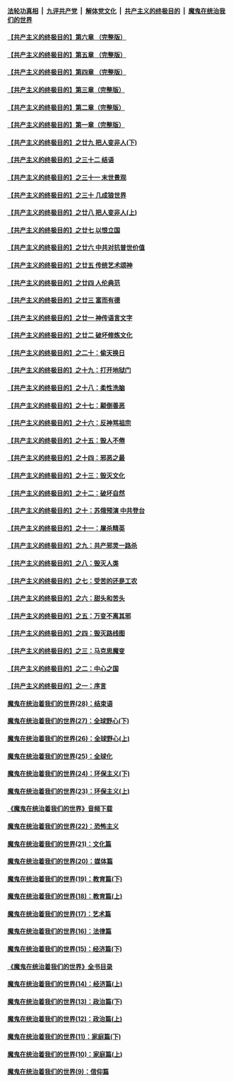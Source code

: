 ####  [法轮功真相](../../../../basic/blob/master/README.md?t=12262039) &nbsp;|&nbsp; [九评共产党](../../../../9ping.md/blob/master/README.md?t=12262039) &nbsp;|&nbsp; [解体党文化](../../../../jtdwh.md/blob/master/README.md?t=12262039)  &nbsp;|&nbsp; [共产主义的终极目的](../../../../gczydzjmd.md/blob/master/README.md?t=12262039) &nbsp;|&nbsp; [魔鬼在统治我们的世界](../../../../mgztzwmdsj.md/blob/master/README.md?t=12262039) 

#### [【共产主义的终极目的】第六章 （完整版）](../pages/nsc422/n11428913.md?t=12262039) 

#### [【共产主义的终极目的】第五章 （完整版）](../pages/nsc422/n11428912.md?t=12262039) 

#### [【共产主义的终极目的】第四章 （完整版）](../pages/nsc422/n11428907.md?t=12262039) 

#### [【共产主义的终极目的】第三章（完整版）](../pages/nsc422/n11428848.md?t=12262039) 

#### [【共产主义的终极目的】第二章（完整版）](../pages/nsc422/n11428831.md?t=12262039) 

#### [【共产主义的终极目的】第一章（完整版）](../pages/nsc422/n11417651.md?t=12262039) 

#### [【共产主义的终极目的】之廿九 把人变非人(下)](../pages/nsc422/n11344140.md?t=12262039) 

#### [【共产主义的终极目的】之三十二 结语](../pages/nsc422/n11360535.md?t=12262039) 

#### [【共产主义的终极目的】之三十一 末世景观](../pages/nsc422/n11351129.md?t=12262039) 

#### [【共产主义的终极目的】之三十 几成狼世界](../pages/nsc422/n11348280.md?t=12262039) 

#### [【共产主义的终极目的】之廿八 把人变非人(上)](../pages/nsc422/n11340492.md?t=12262039) 

#### [【共产主义的终极目的】之廿七 以恨立国](../pages/nsc422/n11336944.md?t=12262039) 

#### [【共产主义的终极目的】之廿六 中共对抗普世价值](../pages/nsc422/n11324785.md?t=12262039) 

#### [【共产主义的终极目的】之廿五 传统艺术颂神](../pages/nsc422/n11296396.md?t=12262039) 

#### [【共产主义的终极目的】之廿四 人伦典范](../pages/nsc422/n11296397.md?t=12262039) 

#### [【共产主义的终极目的】之廿三 富而有德](../pages/nsc422/n11283598.md?t=12262039) 

#### [【共产主义的终极目的】之廿一 神传语言文字](../pages/nsc422/n11263265.md?t=12262039) 

#### [【共产主义的终极目的】之廿二 破坏修炼文化](../pages/nsc422/n11245728.md?t=12262039) 

#### [【共产主义的终极目的】之二十：偷天换日](../pages/nsc422/n11238846.md?t=12262039) 

#### [【共产主义的终极目的】之十九：打开地狱门](../pages/nsc422/n11206376.md?t=12262039) 

#### [【共产主义的终极目的】之十八：柔性洗脑](../pages/nsc422/n11199994.md?t=12262039) 

#### [【共产主义的终极目的】之十七：颠倒善恶](../pages/nsc422/n11179782.md?t=12262039) 

#### [【共产主义的终极目的】之十六：反神骂祖宗](../pages/nsc422/n11166798.md?t=12262039) 

#### [【共产主义的终极目的】之十五：毁人不倦](../pages/nsc422/n11166792.md?t=12262039) 

#### [【共产主义的终极目的】之十四：邪恶之最](../pages/nsc422/n11150249.md?t=12262039) 

#### [【共产主义的终极目的】之十三：毁灭文化](../pages/nsc422/n11135227.md?t=12262039) 

#### [【共产主义的终极目的】之十二：破坏自然](../pages/nsc422/n11135214.md?t=12262039) 

#### [【共产主义的终极目的】之十：苏俄预演 中共登台](../pages/nsc422/n11118424.md?t=12262039) 

#### [【共产主义的终极目的】之十一：屠杀精英](../pages/nsc422/n11118442.md?t=12262039) 

#### [【共产主义的终极目的】之九：共产邪灵一路杀](../pages/nsc422/n11114139.md?t=12262039) 

#### [【共产主义的终极目的】之八：毁灭人类](../pages/nsc422/n11108503.md?t=12262039) 

#### [【共产主义的终极目的】之七：受苦的还是工农](../pages/nsc422/n11101809.md?t=12262039) 

#### [【共产主义的终极目的】之六：甜头和苦头](../pages/nsc422/n11096971.md?t=12262039) 

#### [【共产主义的终极目的】之五：万变不离其邪](../pages/nsc422/n11091285.md?t=12262039) 

#### [【共产主义的终极目的】之四：毁灭路线图](../pages/nsc422/n11086284.md?t=12262039) 

#### [【共产主义的终极目的】之三：马克思魔变](../pages/nsc422/n11061941.md?t=12262039) 

#### [【共产主义的终极目的】之二：中心之国](../pages/nsc422/n11047728.md?t=12262039) 

#### [【共产主义的终极目的】之一：序言](../pages/nsc422/n11086077.md?t=12262039) 

#### [魔鬼在统治着我们的世界(28)：结束语](../pages/nsc422/n10936246.md?t=12262039) 

#### [魔鬼在统治着我们的世界(27)：全球野心(下)](../pages/nsc422/n10928319.md?t=12262039) 

#### [魔鬼在统治着我们的世界(26)：全球野心(上)](../pages/nsc422/n10900318.md?t=12262039) 

#### [魔鬼在统治着我们的世界(25)：全球化](../pages/nsc422/n10788205.md?t=12262039) 

#### [魔鬼在统治着我们的世界(24)：环保主义(下)](../pages/nsc422/n10695307.md?t=12262039) 

#### [魔鬼在统治着我们的世界(23)：环保主义(上)](../pages/nsc422/n10688613.md?t=12262039) 

#### [《魔鬼在统治着我们的世界》音频下载](../pages/nsc422/n10635553.md?t=12262039) 

#### [魔鬼在统治着我们的世界(22)：恐怖主义](../pages/nsc422/n10614727.md?t=12262039) 

#### [魔鬼在统治着我们的世界(21)：文化篇](../pages/nsc422/n10597706.md?t=12262039) 

#### [魔鬼在统治着我们的世界(20)：媒体篇](../pages/nsc422/n10586579.md?t=12262039) 

#### [魔鬼在统治着我们的世界(19)：教育篇(下)](../pages/nsc422/n10564808.md?t=12262039) 

#### [魔鬼在统治着我们的世界(18)：教育篇(上)](../pages/nsc422/n10526970.md?t=12262039) 

#### [魔鬼在统治着我们的世界(17)：艺术篇](../pages/nsc422/n10499093.md?t=12262039) 

#### [魔鬼在统治着我们的世界(16)：法律篇](../pages/nsc422/n10485969.md?t=12262039) 

#### [魔鬼在统治着我们的世界(15)：经济篇(下)](../pages/nsc422/n10469975.md?t=12262039) 

#### [《魔鬼在统治着我们的世界》全书目录](../pages/nsc422/n10464261.md?t=12262039) 

#### [魔鬼在统治着我们的世界(14)：经济篇(上)](../pages/nsc422/n10457370.md?t=12262039) 

#### [魔鬼在统治着我们的世界(13)：政治篇(下)](../pages/nsc422/n10448270.md?t=12262039) 

#### [魔鬼在统治着我们的世界(12)：政治篇(上)](../pages/nsc422/n10444576.md?t=12262039) 

#### [魔鬼在统治着我们的世界(11)：家庭篇(下)](../pages/nsc422/n10440961.md?t=12262039) 

#### [魔鬼在统治着我们的世界(10)：家庭篇(上)](../pages/nsc422/n10435448.md?t=12262039) 

#### [魔鬼在统治着我们的世界(9)：信仰篇](../pages/nsc422/n10432159.md?t=12262039) 

